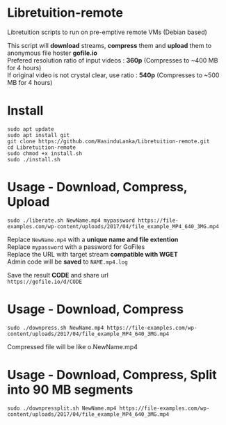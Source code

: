# Libretuition-remote  
Libretuition scripts to run on pre-emptive remote VMs (Debian based)  

This script will **download** streams, **compress** them and **upload** them to anonymous file hoster **gofile.io**  
Prefered resolution ratio of input videos : **360p**  (Compresses to ~400 MB for 4 hours)  
If original video is not crystal clear, use ratio : **540p**  (Compresses to ~500 MB for 4 hours)  


# Install  
```
sudo apt update
sudo apt install git
git clone https://github.com/HasinduLanka/Libretuition-remote.git
cd Libretuition-remote
sudo chmod +x install.sh
sudo ./install.sh

```

# Usage - Download, Compress, Upload
```
sudo ./liberate.sh NewName.mp4 mypassword https://file-examples.com/wp-content/uploads/2017/04/file_example_MP4_640_3MG.mp4
```

Replace `NewName.mp4` with a **unique name and file extention**  
Replace `mypassword` with a password for GoFiles  
Replace the URL with target stream **compatible with WGET**  
Admin code will be **saved** to `NAME.mp4.log`  

Save the result **CODE** and share url  
`https://gofile.io/d/CODE`

# Usage - Download, Compress
```
sudo ./downpress.sh NewName.mp4 https://file-examples.com/wp-content/uploads/2017/04/file_example_MP4_640_3MG.mp4
```
Compressed file will be like o.NewName.mp4  

# Usage - Download, Compress, Split into 90 MB segments  
```
sudo ./downpressplit.sh NewName.mp4 https://file-examples.com/wp-content/uploads/2017/04/file_example_MP4_640_3MG.mp4
```
